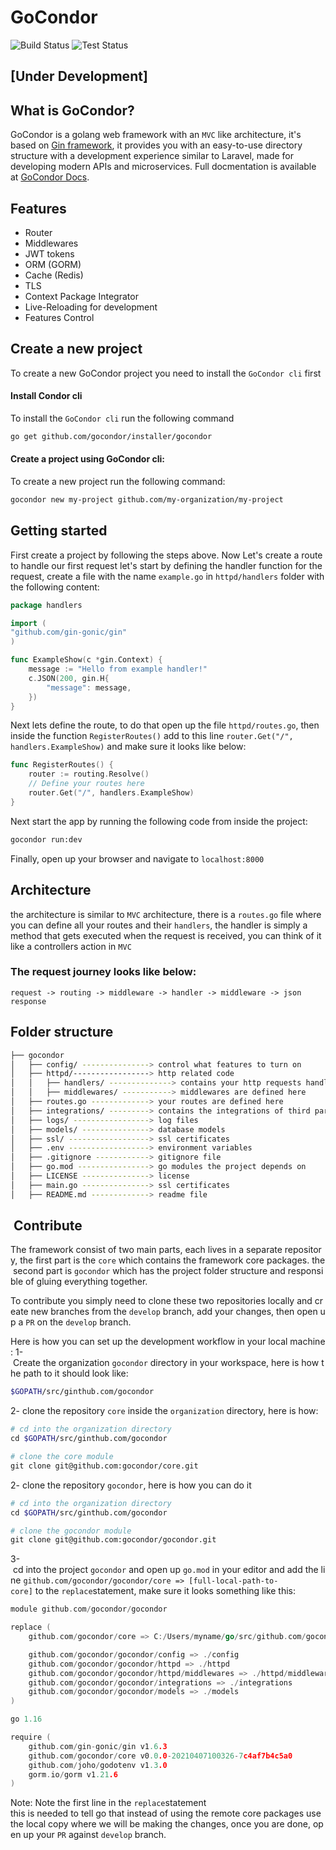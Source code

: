 # GoCondor

![Build Status](https://github.com/gocondor/gocondor/actions/workflows/build-master.yml/badge.svg)
![Test Status](https://github.com/gocondor/gocondor/actions/workflows/test-master.yml/badge.svg)

## [Under Development]

## What is GoCondor?

GoCondor is a golang web framework with an `MVC` like architecture, it's based on [Gin framework](https://github.com/gin-gonic/gin), it provides you with an easy-to-use directory structure with a development experience similar to Laravel, made for developing modern APIs and microservices.
Full docmentation is available at [GoCondor Docs](https://gocondor.github.io/docs/).

## Features 
- Router
- Middlewares
- JWT tokens
- ORM (GORM)
- Cache (Redis)
- TLS
- Context Package Integrator
- Live-Reloading for development
- Features Control

## Create a new project 
To create a new GoCondor project you need to install the `GoCondor cli` first

#### Install Condor cli 
To install the `GoCondor cli` run the following command
```bash
go get github.com/gocondor/installer/gocondor
```

#### Create a project using GoCondor cli:
To create a new project run the following command:
```bash
gocondor new my-project github.com/my-organization/my-project
```

## Getting started
First create a project by following the steps above.
Now Let's create a route to handle our first request
let's start by defining the handler function for the request, create a file with the name `example.go` in `httpd/handlers` folder with the following content:
```go
package handlers

import (
"github.com/gin-gonic/gin"
)

func ExampleShow(c *gin.Context) {
    message := "Hello from example handler!"
    c.JSON(200, gin.H{
        "message": message,
    })
}
```
Next lets define the route, to do that open up the file `httpd/routes.go`, then inside the function `RegisterRoutes()` add to this line `router.Get("/", handlers.ExampleShow)` and make sure it looks like below:
```go
func RegisterRoutes() {
    router := routing.Resolve()
    // Define your routes here
    router.Get("/", handlers.ExampleShow)
}

```
Next start the app by running the following code from inside the project:
```bash
gocondor run:dev
```
Finally, open up your browser and navigate to `localhost:8000`


## Architecture
the architecture is similar to `MVC` architecture, there is a `routes.go` file where you can define all your routes and their `handlers`, the handler is simply a method that gets executed when the request is received, you can think of it like a controllers action in `MVC`

### The request journey looks like below:
`request -> routing -> middleware -> handler -> middleware -> json response`

## Folder structure 
```bash
├── gocondor
│   ├── config/ ---------------> control what features to turn on
│   ├── httpd/-----------------> http related code
│   │   ├── handlers/ --------------> contains your http requests handlers
│   │   ├── middlewares/ -----------> middlewares are defined here
│   ├── routes.go -------------> your routes are defined here
│   ├── integrations/ ---------> contains the integrations of third party packages into gin context
│   ├── logs/ -----------------> log files
│   ├── models/ ---------------> database models
│   ├── ssl/ ------------------> ssl certificates
│   ├── .env ------------------> environment variables 
│   ├── .gitignore ------------> gitignore file
│   ├── go.mod ----------------> go modules the project depends on
│   ├── LICENSE ---------------> license
│   ├── main.go ---------------> ssl certificates
│   ├── README.md -------------> readme file
```

##  Contribute
The framework consist of two main parts, each lives in a separate repository, the first part is the `core` which contains the framework core packages. the second part is `gocondor` which has the project folder structure and responsible of gluing everything together.

To contribute you simply need to clone these two repositories locally and create new branches from the `develop` branch, add your changes, then open up a `PR` on the `develop` branch.

Here is how you can set up the development workflow in your local machine:
1- Create the organization `gocondor` directory in your workspace, here is how the path to it should look like:
```bash
$GOPATH/src/ginthub.com/gocondor
```
2- clone the repository `core` inside the `organization` directory, here is how:
```bash
# cd into the organization directory
cd $GOPATH/src/ginthub.com/gocondor

# clone the core module
git clone git@github.com:gocondor/core.git
```
2- clone the repository `gocondor`, here is how you can do it
```bash
# cd into the organization directory
cd $GOPATH/src/ginthub.com/gocondor

# clone the gocondor module
git clone git@github.com:gocondor/gocondor.git
```
3- cd into the project `gocondor` and open up `go.mod` in your editor and add the line `github.com/gocondor/gocondor/core => [full-local-path-to-core]` to the `replace`statement, make sure it looks something like this:
```go
module github.com/gocondor/gocondor

replace (
    github.com/gocondor/core => C:/Users/myname/go/src/github.com/gocondor/core

    github.com/gocondor/gocondor/config => ./config
    github.com/gocondor/gocondor/httpd => ./httpd
    github.com/gocondor/gocondor/httpd/middlewares => ./httpd/middlewares
    github.com/gocondor/gocondor/integrations => ./integrations
    github.com/gocondor/gocondor/models => ./models
)

go 1.16

require (
    github.com/gin-gonic/gin v1.6.3
    github.com/gocondor/core v0.0.0-20210407100326-7c4af7b4c5a0
    github.com/joho/godotenv v1.3.0
    gorm.io/gorm v1.21.6
)
```
Note:
Note the first line in the `replace`statement this is needed to tell go that instead of using the remote core packages use the local copy where we will be making the changes, once you are done, open up your `PR` against `develop` branch.
